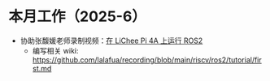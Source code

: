 # 本月工作（2025-6）

- 协助张馥媛老师录制视频：[在 LiChee Pi 4A 上运行 ROS2](https://www.bilibili.com/video/BV1MFgfz9Err/)
    - 编写相关 wiki: https://github.com/lalafua/recording/blob/main/riscv/ros2/tutorial/first.md